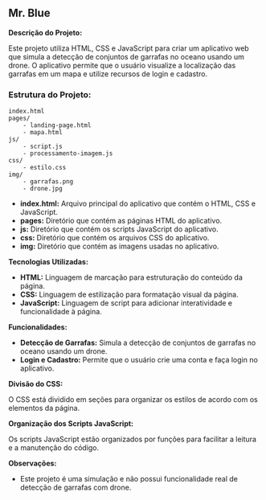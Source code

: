 
## Mr. Blue

**Descrição do Projeto:**

Este projeto utiliza HTML, CSS e JavaScript para criar um aplicativo web que simula a detecção de conjuntos de garrafas no oceano usando um drone. O aplicativo permite que o usuário visualize a localização das garrafas em um mapa e utilize recursos de login e cadastro.


### Estrutura do Projeto:

```
index.html
pages/
    - landing-page.html
    - mapa.html
js/
    - script.js
    - processamento-imagem.js
css/
    - estilo.css
img/
    - garrafas.png
    - drone.jpg
```

* **index.html:** Arquivo principal do aplicativo que contém o HTML, CSS e JavaScript.
* **pages:** Diretório que contém as páginas HTML do aplicativo.
* **js:** Diretório que contém os scripts JavaScript do aplicativo.
* **css:** Diretório que contém os arquivos CSS do aplicativo.
* **img:** Diretório que contém as imagens usadas no aplicativo.
  

**Tecnologias Utilizadas:**

* **HTML:** Linguagem de marcação para estruturação do conteúdo da página.
* **CSS:** Linguagem de estilização para formatação visual da página.
* **JavaScript:** Linguagem de script para adicionar interatividade e funcionalidade à página.

**Funcionalidades:**

* **Detecção de Garrafas:** Simula a detecção de conjuntos de garrafas no oceano usando um drone.
* **Login e Cadastro:** Permite que o usuário crie uma conta e faça login no aplicativo.

**Divisão do CSS:**

O CSS está dividido em seções para organizar os estilos de acordo com os elementos da página.

**Organização dos Scripts JavaScript:**

Os scripts JavaScript estão organizados por funções para facilitar a leitura e a manutenção do código.

**Observações:**

* Este projeto é uma simulação e não possui funcionalidade real de detecção de garrafas com drone.
  


